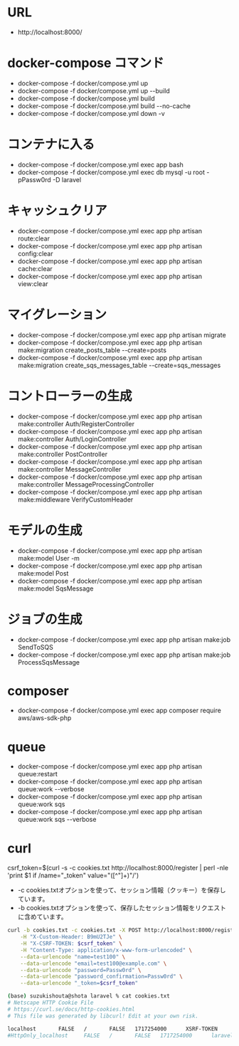 # URL
- http://localhost:8000/

# docker-compose コマンド
- docker-compose -f docker/compose.yml up
- docker-compose -f docker/compose.yml up --build
- docker-compose -f docker/compose.yml build
- docker-compose -f docker/compose.yml build --no-cache
- docker-compose -f docker/compose.yml down -v

# コンテナに入る
- docker-compose -f docker/compose.yml exec app bash
- docker-compose -f docker/compose.yml exec db mysql -u root -pPassw0rd -D laravel

# キャッシュクリア
- docker-compose -f docker/compose.yml exec app php artisan route:clear
- docker-compose -f docker/compose.yml exec app php artisan config:clear
- docker-compose -f docker/compose.yml exec app php artisan cache:clear
- docker-compose -f docker/compose.yml exec app php artisan view:clear

# マイグレーション
- docker-compose -f docker/compose.yml exec app php artisan migrate
- docker-compose -f docker/compose.yml exec app php artisan make:migration create_posts_table --create=posts
- docker-compose -f docker/compose.yml exec app php artisan make:migration create_sqs_messages_table --create=sqs_messages

# コントローラーの生成
- docker-compose -f docker/compose.yml exec app php artisan make:controller Auth/RegisterController
- docker-compose -f docker/compose.yml exec app php artisan make:controller Auth/LoginController
- docker-compose -f docker/compose.yml exec app php artisan make:controller PostController
- docker-compose -f docker/compose.yml exec app php artisan make:controller MessageController
- docker-compose -f docker/compose.yml exec app php artisan make:controller MessageProcessingController
- docker-compose -f docker/compose.yml exec app php artisan make:middleware VerifyCustomHeader

# モデルの生成
- docker-compose -f docker/compose.yml exec app php artisan make:model User -m
- docker-compose -f docker/compose.yml exec app php artisan make:model Post
- docker-compose -f docker/compose.yml exec app php artisan make:model SqsMessage

# ジョブの生成
- docker-compose -f docker/compose.yml exec app php artisan make:job SendToSQS
- docker-compose -f docker/compose.yml exec app php artisan make:job ProcessSqsMessage

# composer
- docker-compose -f docker/compose.yml exec app composer require aws/aws-sdk-php

# queue
- docker-compose -f docker/compose.yml exec app php artisan queue:restart
- docker-compose -f docker/compose.yml exec app php artisan queue:work --verbose
- docker-compose -f docker/compose.yml exec app php artisan queue:work sqs
- docker-compose -f docker/compose.yml exec app php artisan queue:work sqs --verbose

# curl
csrf_token=$(curl -s -c cookies.txt http://localhost:8000/register | perl -nle 'print $1 if /name="_token" value="([^"]+)"/')

- -c cookies.txtオプションを使って、セッション情報（クッキー）を保存しています。
- -b cookies.txtオプションを使って、保存したセッション情報をリクエストに含めています。
```sh
curl -b cookies.txt -c cookies.txt -X POST http://localhost:8000/register \
    -H "X-Custom-Header: B9mU2TJe" \
    -H "X-CSRF-TOKEN: $csrf_token" \
    -H "Content-Type: application/x-www-form-urlencoded" \
    --data-urlencode "name=test100" \
    --data-urlencode "email=test100@example.com" \
    --data-urlencode "password=Passw0rd" \
    --data-urlencode "password_confirmation=Passw0rd" \
    --data-urlencode "_token=$csrf_token"

(base) suzukishouta@shota laravel % cat cookies.txt 
# Netscape HTTP Cookie File
# https://curl.se/docs/http-cookies.html
# This file was generated by libcurl! Edit at your own risk.

localhost       FALSE   /       FALSE   1717254000      XSRF-TOKEN      testtesttesttestSSnJUtestSmVaMEEteststdVFjdVIzNk1UWDdZZXdLYVd1QUttestrN0h2Z1VKSy9WR2dYa0wiLCJtYWMiOiI4NmU4ZWQxNGVkMTQxZGFlYzM1MjJmYWZjYzUzMTFmYWFkZjgxNDMyNTFmNmQ1MTE2MjMwtest%3D
#HttpOnly_localhost     FALSE   /       FALSE   1717254000      laravel_session testtesttesttestSSnJUtestSmVaMEEteststdVFjdVIzNk1UWDdZZXdLYVd1QUttestrN0h2Z1VKSy9WR2dYa0wiLCJtYWMiOiI4NmU4ZWQxNGVkMTQxZGFlYzM1MjJmYWZjYzUzMTFmYWFkZjgxNDMyNTFmNmQ1MTE2MjMwtest%3D
```
